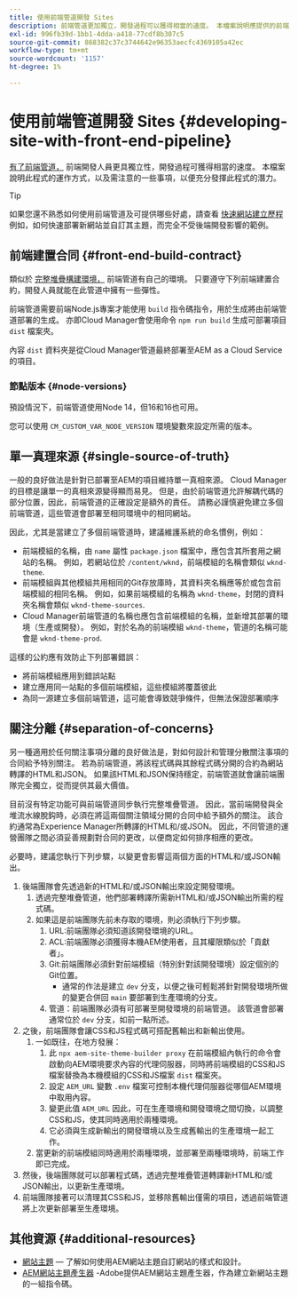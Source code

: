 ```yaml
---
title: 使用前端管道開發 Sites
description: 前端管道更加獨立，開發過程可以獲得相當的速度。 本檔案說明應提供的前端建置程式的一些特定考量。
exl-id: 996fb39d-1bb1-4dda-a418-77cdf8b307c5
source-git-commit: 868382c37c3744642e96353aecfc4369105a42ec
workflow-type: tm+mt
source-wordcount: '1157'
ht-degree: 1%

---
```



# 使用前端管道開發 Sites {#developing-site-with-front-end-pipeline}

[有了前端管道，](/help/implementing/cloud-manager/configuring-pipelines/introduction-ci-cd-pipelines.md#front-end) 前端開發人員更具獨立性，開發過程可獲得相當的速度。 本檔案說明此程式的運作方式，以及需注意的一些事項，以便充分發揮此程式的潛力。

>[!TIP]
>
>如果您還不熟悉如何使用前端管道及可提供哪些好處，請查看 [快速網站建立歷程](/help/journey-sites/quick-site/overview.md) 例如，如何快速部署新網站並自訂其主題，而完全不受後端開發影響的範例。

## 前端建置合同 {#front-end-build-contract}

類似於 [完整堆疊構建環境，](/help/implementing/cloud-manager/getting-access-to-aem-in-cloud/build-environment-details.md) 前端管道有自己的環境。 只要遵守下列前端建置合約，開發人員就能在此管道中擁有一些彈性。

前端管道需要前端Node.js專案才能使用 `build` 指令碼指令，用於生成將由前端管道部署的生成。 亦即Cloud Manager會使用命令 `npm run build` 生成可部署項目 `dist` 檔案夾。

內容 `dist` 資料夾是從Cloud Manager管道最終部署至AEM as a Cloud Service的項目。

### 節點版本 {#node-versions}

預設情況下，前端管道使用Node 14，但16和16也可用。

您可以使用 `CM_CUSTOM_VAR_NODE_VERSION` 環境變數來設定所需的版本。

## 單一真理來源 {#single-source-of-truth}

一般的良好做法是針對已部署至AEM的項目維持單一真相來源。 Cloud Manager的目標是讓單一的真相來源變得顯而易見。 但是，由於前端管道允許解耦代碼的部分位置，因此，前端管道的正確設定是額外的責任。 請務必謹慎避免建立多個前端管道，這些管道會部署至相同環境中的相同網站。

因此，尤其是當建立了多個前端管道時，建議維護系統的命名慣例，例如：

* 前端模組的名稱，由 `name` 屬性 `package.json` 檔案中，應包含其所套用之網站的名稱。 例如，若網站位於 `/content/wknd`，前端模組的名稱會類似 `wknd-theme`.
* 前端模組與其他模組共用相同的Git存放庫時，其資料夾名稱應等於或包含前端模組的相同名稱。 例如，如果前端模組的名稱為 `wknd-theme`，封閉的資料夾名稱會類似 `wknd-theme-sources`.
* Cloud Manager前端管道的名稱也應包含前端模組的名稱，並新增其部署的環境（生產或開發）。 例如，對於名為的前端模組 `wknd-theme`，管道的名稱可能會是 `wknd-theme-prod`.

這樣的公約應有效防止下列部署錯誤：

* 將前端模組應用到錯誤站點
* 建立應用同一站點的多個前端模組，這些模組將覆蓋彼此
* 為同一源建立多個前端管道，這可能會導致競爭條件，但無法保證部署順序

## 關注分離 {#separation-of-concerns}

另一種適用於任何關注事項分離的良好做法是，對如何設計和管理分散關注事項的合同給予特別關注。 若為前端管道，將該程式碼與其餘程式碼分開的合約為網站轉譯的HTML和JSON。 如果該HTML和JSON保持穩定，前端管道就會讓前端團隊完全獨立，從而提供其最大價值。

目前沒有特定功能可與前端管道同步執行完整堆疊管道。 因此，當前端開發與全堆流水線脫鈎時，必須在將這兩個關注領域分開的合同中給予額外的關注。 該合約通常為Experience Manager所轉譯的HTML和/或JSON。 因此，不同管道的運營團隊之間必須妥善規劃對合同的更改，以便商定如何排序相應的更改。

必要時，建議您執行下列步驟，以變更會影響這兩個方面的HTML和/或JSON輸出。

1. 後端團隊會先透過新的HTML和/或JSON輸出來設定開發環境。
   1. 透過完整堆疊管道，他們部署轉譯所需新HTML和/或JSON輸出所需的程式碼。
   1. 如果這是前端團隊先前未存取的環境，則必須執行下列步驟。
      1. URL:前端團隊必須知道該開發環境的URL。
      1. ACL:前端團隊必須獲得本機AEM使用者，且其權限類似於「貢獻者」。
      1. Git:前端團隊必須針對前端模組（特別針對該開發環境）設定個別的Git位置。
         * 通常的作法是建立 `dev` 分支，以便之後可輕鬆將針對開發環境所做的變更合併回 `main` 要部署到生產環境的分支。
      1. 管道：前端團隊必須有可部署至開發環境的前端管道。 該管道會部署通常位於 `dev` 分支，如前一點所述。
1. 之後，前端團隊會讓CSS和JS程式碼可搭配舊輸出和新輸出使用。
   1. 一如既往，在地方發展：
      1. 此 `npx aem-site-theme-builder proxy` 在前端模組內執行的命令會啟動向AEM環境要求內容的代理伺服器，同時將前端模組的CSS和JS檔案替換為本機模組的CSS和JS檔案 `dist` 檔案夾。
      1. 設定 `AEM_URL` 變數 `.env` 檔案可控制本機代理伺服器從哪個AEM環境中取用內容。
      1. 變更此值 `AEM_URL` 因此，可在生產環境和開發環境之間切換，以調整CSS和JS，使其同時適用於兩種環境。
      1. 它必須與生成新輸出的開發環境以及生成舊輸出的生產環境一起工作。
   1. 當更新的前端模組同時適用於兩種環境，並部署至兩種環境時，前端工作即已完成。
1. 然後，後端團隊就可以部署程式碼，透過完整堆疊管道轉譯新HTML和/或JSON輸出，以更新生產環境。
1. 前端團隊接著可以清理其CSS和JS，並移除舊輸出僅需的項目，透過前端管道將上次更新部署至生產環境。

## 其他資源 {#additional-resources}

* [網站主題](/help/sites-cloud/administering/site-creation/site-themes.md)  — 了解如何使用AEM網站主題自訂網站的樣式和設計。
* [AEM網站主題產生器](https://github.com/adobe/aem-site-theme-builder) -Adobe提供AEM網站主題產生器，作為建立新網站主題的一組指令碼。
